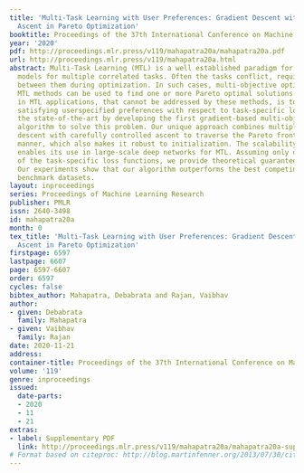 ```yaml
---
title: 'Multi-Task Learning with User Preferences: Gradient Descent with Controlled
  Ascent in Pareto Optimization'
booktitle: Proceedings of the 37th International Conference on Machine Learning
year: '2020'
pdf: http://proceedings.mlr.press/v119/mahapatra20a/mahapatra20a.pdf
url: http://proceedings.mlr.press/v119/mahapatra20a.html
abstract: Multi-Task Learning (MTL) is a well established paradigm for jointly learning
  models for multiple correlated tasks. Often the tasks conflict, requiring trade-offs
  between them during optimization. In such cases, multi-objective optimization based
  MTL methods can be used to find one or more Pareto optimal solutions. A common requirement
  in MTL applications, that cannot be addressed by these methods, is to find a solution
  satisfying userspecified preferences with respect to task-specific losses. We advance
  the state-of-the-art by developing the first gradient-based multi-objective MTL
  algorithm to solve this problem. Our unique approach combines multiple gradient
  descent with carefully controlled ascent to traverse the Pareto front in a principled
  manner, which also makes it robust to initialization. The scalability of our algorithm
  enables its use in large-scale deep networks for MTL. Assuming only differentiability
  of the task-specific loss functions, we provide theoretical guarantees for convergence.
  Our experiments show that our algorithm outperforms the best competing methods on
  benchmark datasets.
layout: inproceedings
series: Proceedings of Machine Learning Research
publisher: PMLR
issn: 2640-3498
id: mahapatra20a
month: 0
tex_title: 'Multi-Task Learning with User Preferences: Gradient Descent with Controlled
  Ascent in Pareto Optimization'
firstpage: 6597
lastpage: 6607
page: 6597-6607
order: 6597
cycles: false
bibtex_author: Mahapatra, Debabrata and Rajan, Vaibhav
author:
- given: Debabrata
  family: Mahapatra
- given: Vaibhav
  family: Rajan
date: 2020-11-21
address: 
container-title: Proceedings of the 37th International Conference on Machine Learning
volume: '119'
genre: inproceedings
issued:
  date-parts:
  - 2020
  - 11
  - 21
extras:
- label: Supplementary PDF
  link: http://proceedings.mlr.press/v119/mahapatra20a/mahapatra20a-supp.pdf
# Format based on citeproc: http://blog.martinfenner.org/2013/07/30/citeproc-yaml-for-bibliographies/
---
```

